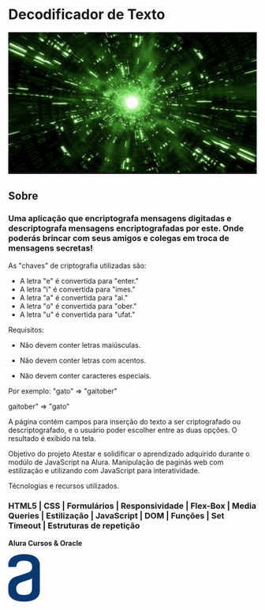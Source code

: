 <h1>Decodificador de Texto </h1>

![Second](/assets/style/img/second.png "Hover text")

<h2>Sobre</h2>
<h3>Uma aplicação que encriptografa mensagens digitadas e descriptografa mensagens encriptografadas por este. Onde poderás brincar com seus amigos e colegas em troca de mensagens secretas!</h3>

As "chaves" de criptografia utilizadas são:
* A letra "e" é convertida para "enter."
* A letra "i" é convertida para "imes."
* A letra "a" é convertida para "ai."
* A letra "o" é convertida para "ober."
* A letra "u" é convertida para "ufat."

  
Requisitos:
- Não devem conter letras maiúsculas.

- Não devem conter letras com acentos.

- Não devem conter caracteres especiais.

Por exemplo:
"gato" => "gaitober"

gaitober" => "gato"

A página contém campos para inserção do texto a ser criptografado ou descriptografado, e o usuário poder escolher entre as duas opções.
O resultado é exibido na tela.

Objetivo do projeto
Atestar e solidificar o aprendizado adquirido durante o modúlo de JavaScript na Alura.
Manipulação de paginás web com estilização e utilizando com JavaScript para interatividade.

Técnologias e recursos utilizados.
### HTML5 | CSS | Formulários | Responsividade | Flex-Box | Media Queries | Estilização | JavaScript | DOM | Funções | Set Timeout | Estruturas de repetição

<strong>Alura Cursos & Oracle</strong>

![Logo-alura](/assets/style/img/logo-alura.svg "Hover text")

